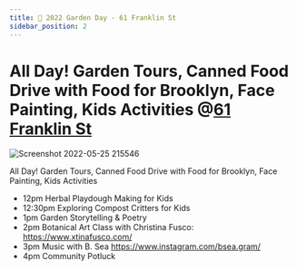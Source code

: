 ```yaml
---
title: 📅 2022 Garden Day - 61 Franklin St
sidebar_position: 2
---
```

# All Day! Garden Tours, Canned Food Drive with Food for Brooklyn, Face Painting, Kids Activities @[61 Franklin St](/gardens/Franklin)
 
![Screenshot 2022-05-25 215546](https://user-images.githubusercontent.com/22154417/170400829-c0072e84-b6ee-412e-a784-54d32d8462aa.png)

All Day! Garden Tours, Canned Food Drive with Food for Brooklyn, Face Painting, Kids Activities

+ 12pm Herbal Playdough Making for Kids
+ 12:30pm Exploring Compost Critters for Kids
+ 1pm Garden Storytelling & Poetry
+ 2pm Botanical Art Class with Christina Fusco: https://www.xtinafusco.com/
+ 3pm Music with B. Sea https://www.instagram.com/bsea.gram/
+ 4pm Community Potluck
